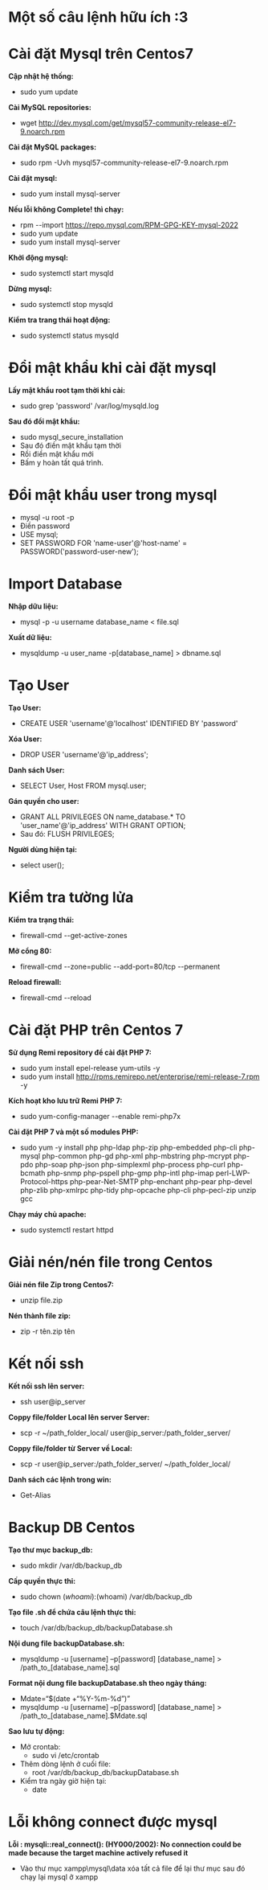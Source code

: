 
# Một số câu lệnh hữu ích :3

# Cài đặt Mysql trên Centos7

 **Cập nhật hệ thống:**
- sudo yum update

**Cài MySQL repositories:**

- wget http://dev.mysql.com/get/mysql57-community-release-el7-9.noarch.rpm

**Cài đặt MySQL packages:** 
- sudo rpm -Uvh mysql57-community-release-el7-9.noarch.rpm

**Cài đặt mysql:**
- sudo yum install mysql-server

**Nếu lỗi không Complete! thì chạy:** 
- rpm --import https://repo.mysql.com/RPM-GPG-KEY-mysql-2022
- sudo yum update
- sudo yum install mysql-server

**Khởi động mysql:** 
- sudo systemctl start mysqld

**Dừng mysql:**
- sudo systemctl stop mysqld

**Kiểm tra trang thái hoạt động:**
- sudo systemctl status mysqld

#
# Đổi mật khẩu khi cài đặt mysql

**Lấy mật khẩu root tạm thời khi cài:** 
- sudo grep 'password' /var/log/mysqld.log

**Sau đó đổi mật khẩu:** 
- sudo mysql_secure_installation
- Sau đó điền mật khẩu tạm thời 
- Rồi điền mật khẩu mới
- Bấm y hoàn tất quá trình.

#
# Đổi mật khẩu user trong mysql

- mysql -u root -p 
- Điền password
- USE mysql;
- SET PASSWORD FOR 'name-user'@'host-name' = PASSWORD('password-user-new');

#
# Import Database

**Nhập dữu liệu:**
- mysql -p -u username database_name < file.sql

**Xuất dữ liệu:**
- mysqldump -u user_name -p[database_name] > dbname.sql

#
# Tạo User

**Tạo User:** 
- CREATE USER 'username'@'localhost' IDENTIFIED BY 'password'

**Xóa User:** 
- DROP USER 'username'@'ip_address';

**Danh sách User:** 
- SELECT User, Host FROM mysql.user;

**Gán quyền cho user:** 
- GRANT ALL PRIVILEGES ON name_database.* TO 'user_name'@'ip_address' WITH GRANT OPTION;
- Sau đó: FLUSH PRIVILEGES;

**Người dùng hiện tại:** 
- select user();

#
# Kiểm tra tường lửa

**Kiểm tra trạng thái:**
- firewall-cmd --get-active-zones

**Mở cổng 80:**
- firewall-cmd --zone=public --add-port=80/tcp --permanent

**Reload firewall:** 
- firewall-cmd --reload

#
# Cài đặt PHP trên Centos 7

**Sử dụng Remi repository để cài đặt PHP 7:**
- sudo yum install epel-release yum-utils -y
- sudo yum install http://rpms.remirepo.net/enterprise/remi-release-7.rpm -y

**Kích hoạt kho lưu trữ Remi PHP 7:**
- sudo yum-config-manager --enable remi-php7x

**Cài đặt PHP 7 và một số modules PHP:**
- sudo yum -y install php php-ldap php-zip php-embedded php-cli php-mysql php-common php-gd php-xml php-mbstring php-mcrypt php-pdo php-soap php-json php-simplexml php-process php-curl php-bcmath php-snmp php-pspell php-gmp php-intl php-imap perl-LWP-Protocol-https php-pear-Net-SMTP php-enchant php-pear php-devel php-zlib php-xmlrpc php-tidy php-opcache php-cli php-pecl-zip unzip gcc

**Chạy máy chủ apache:** 
- sudo systemctl restart httpd

#
# Giải nén/nén file trong Centos

**Giải nén file Zip trong Centos7:** 
- unzip file.zip

**Nén thành file zip:** 
- zip -r tên.zip tên

#
# Kết nối ssh

**Kết nối ssh lên server:**
- ssh user@ip_server

**Coppy file/folder Local lên server Server:**
- scp -r ~/path_folder_local/ user@ip_server:/path_folder_server/

**Coppy file/folder từ Server về Local:**
- scp -r user@ip_server:/path_folder_server/  ~/path_folder_local/

**Danh sách các lệnh trong win:**
- Get-Alias

#
# Backup DB Centos

**Tạo thư mục backup_db:**
- sudo mkdir /var/db/backup_db

**Cấp quyền thực thi:**
- sudo chown $(whoami):$(whoami) /var/db/backup_db

**Tạo file .sh để chứa câu lệnh thực thi:**
- touch /var/db/backup_db/backupDatabase.sh

**Nội dung file backupDatabase.sh:**
- mysqldump -u [username] –p[password] [database_name] > /path_to_[database_name].sql

**Format nội dung file backupDatabase.sh theo ngày tháng:**
- Mdate=“$(date +“%Y-%m-%d”)”
- mysqldump -u [username] –p[password] [database_name] > /path_to_[database_name].$Mdate.sql

**Sao lưu tự động:**
- Mở crontab: 
    - sudo vi /etc/crontab
- Thêm dòng lệnh ở cuối file:
  - root /var/db/backup_db/backupDatabase.sh
- Kiểm tra ngày giờ hiện tại:
  - date

#
# Lỗi không connect được mysql

**Lỗi :
mysqli::real_connect(): (HY000/2002): No connection could be made because the target machine actively refused it**
- Vào thư mục xampp\mysql\data xóa tất cả file để lại thư mục sau đó chạy lại mysql ở xampp
